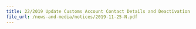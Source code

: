 ```yaml
---
title: 22/2019 Update Customs Account Contact Details and Deactivation of Customs Account With No Activity/Registration  
file_url: /news-and-media/notices/2019-11-25-N.pdf
---
```

